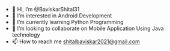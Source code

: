 - 👋 Hi, I’m @BaviskarShital31
- 👀 I’m interested in Android Development
- 🌱 I’m currently learning Python Programming
- 💞️ I’m looking to collaborate on Mobile Application Using Java technology
- 📫 How to reach me shitalbaviskar2021@gmail.com

<!---
BaviskarShital31/BaviskarShital31 is a ✨ special ✨ repository because its `README.md` (this file) appears on your GitHub profile.
You can click the Preview link to take a look at your changes.
--->
